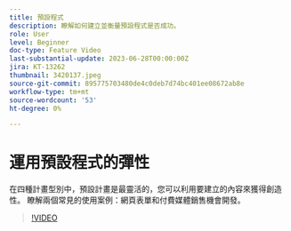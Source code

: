 ```yaml
---
title: 預設程式
description: 瞭解如何建立並衡量預設程式是否成功。
role: User
level: Beginner
doc-type: Feature Video
last-substantial-update: 2023-06-28T00:00:00Z
jira: KT-13262
thumbnail: 3420137.jpeg
source-git-commit: 895775703480de4c0deb7d74bc401ee08672ab8e
workflow-type: tm+mt
source-wordcount: '53'
ht-degree: 0%

---
```



# 運用預設程式的彈性


在四種計畫型別中，預設計畫是最靈活的，您可以利用要建立的內容來獲得創造性。
瞭解兩個常見的使用案例：網頁表單和付費媒體銷售機會開發。

>[!VIDEO](https://video.tv.adobe.com/v/3420137?learn=on)
